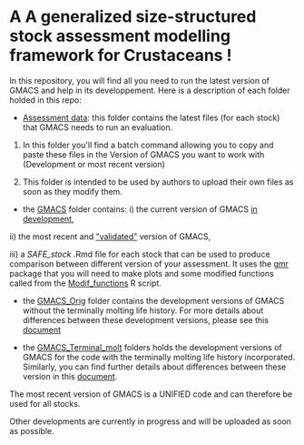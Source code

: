 # A A generalized size-structured stock assessment modelling framework for Crustaceans !

In this repository, you will find all you need to run the latest version of GMACS and help in its developpement. Here is a description of each folder
holded in this repo: 


   * [Assessment data](https://github.com/GMACS-project/GMACS_Assessment_code/tree/main/Assessment_data): this folder contains the latest files 
     (for each stock) that GMACS needs to run an evaluation.

   1. In this folder you'll find a batch command allowing you to copy and paste these files in the Version of GMACS you want to work with (Development or most recent version)
   
   2.  This folder is intended to be used by authors to upload their own files as soon as they modify them.


   * the [GMACS](https://github.com/GMACS-project/GMACS_Assessment_code/tree/main/GMACS) folder contains:
   i) the current version of GMACS [in development](https://github.com/GMACS-project/GMACS_Assessment_code/tree/main/GMACS/Dvpt_Version),

   ii) the most recent and ["validated"](https://github.com/GMACS-project/GMACS_Assessment_code/tree/main/GMACS/Latest_Version) version of GMACS,

   iii) a *SAFE_stock* .Rmd file for each stock that can be used to produce comparison between different version of your assessment. It uses the 
   [gmr](https://github.com/szuwalski/gmr) package that you will need to make plots and some modified functions called from the 
   [Modif_functions](https://github.com/GMACS-project/GMACS_Assessment_code/blob/main/GMACS/Modif_functions.R) R script.


  * the [GMACS_Orig](https://github.com/GMACS-project/GMACS_Assessment_code/tree/main/GMACS_Orig) folder contains the development versions of GMACS without the terminally molting life 
    history. For more details about differences between these development versions, please see this [document](https://github.com/GMACS-project/GMACS_Assessment_code/blob/main/GMACS_Orig/VERSIONS_GMACS_Orig.docx)


  * the [GMACS_Terminal_molt](https://github.com/GMACS-project/GMACS_Assessment_code/tree/main/GMACS_Terminal_molt) folders holds the development versions of GMACS for the code 
    with the terminally molting life history incorporated. Similarly, you can find further details about differences between these version in this [document](https://github.com/GMACS-project/GMACS_Assessment_code/blob/main/GMACS_Terminal_molt/VERSIONS_GMACS_Terminal_molt.docx).


The most recent version of GMACS is a UNIFIED code and can therefore be used for all stocks. 

Other developments are currently in progress and will be uploaded as soon as possible.
